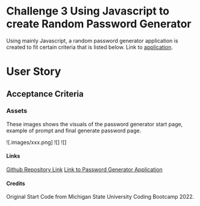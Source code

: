 # Challenge 3 Using Javascript to create Random Password Generator

Using mainly Javascript, a random password generator application is created to fit certain criteria that is listed below. Link to [application]().

# User Story


## Acceptance Criteria

### Assets
These images shows the visuals of the password generator start page, example of prompt and final generate password page.

![.images/xxx.png]
![]
![]

#### Links
[Github Repository Link](https://)
[Link to Password Generator Application]()

#### Credits
Original Start Code from Michigan State University Coding Bootcamp 2022.
